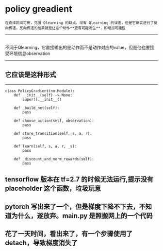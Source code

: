 # policy greadient

    在连续区间可用，克服 Qlearning 的缺点，没有 Qlearning 的误差，但是它确实进行了反向传递，反向传递的结果就是让这个动作**更有可能发生**，即增加可能性

---

<br>
    不同于Qlearning，它直接输出的是动作而不是动作对应的value，但是他也要接受环境信息observation
<br>

---

## 它应该是这种形式

---

```
class PolicyGradient(nn.Module):
    def __init__(self) -> None:
        super().__init__()

    def _build_net(self):
        pass

    def choose_action(self, observation):
        pass

    def store_transition(self, s, a, r):
        pass

    def learn(self, s, a, r, _s):
        pass

    def _discount_and_norm_rewards(self):
        pass

```

## tensorflow 版本在 tf=2.7 的时候无法运行,提示没有 placeholder 这个函数，垃圾玩意

## pytorch 写出来了一个，但是梯度下降不下去，不知道为什么，遂放弃。main.py 是照搬网上的一个代码

## 花了一天时间，看出来了，有一个步骤使用了 detach，导致梯度消失了
